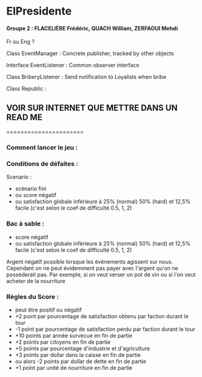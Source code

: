 # ElPresidente

#### Groupe 2 : FLACELIÈRE Frédéric, QUACH William, ZERFAOUI Mehdi

Fr ou Eng ?

Class EventManager : Concrete publisher, tracked by other objects

Interface EventListener : Common observer interface

Class BriberyListener : Send notification to Loyalists when bribe

Class Republic : 

## VOIR SUR INTERNET QUE METTRE DANS UN READ ME

======================

### Comment lancer le jeu :

### Conditions de défaites :

Scenario    :   

- scénario fini 
- ou score négatif 
- ou satisfaction globale inférieure à 25% (normal) 50% (hard) et 12,5% facile (c'est selon le coef de difficulté 0.5, 1, 2)

### Bac à sable :   

- score négatif
- ou satisfaction globale inférieure à 25% (normal) 50% (hard) et 12,5% facile (c'est selon le coef de difficulté 0.5, 1, 2)



Argent négatif possible lorsque les évènements agissent sur nous.
Cependant on ne peut évidemment pas payer avec l'argent qu'on ne possèderait pas.
Par exemple, si on veut verser un pot de vin ou si l'on veut acheter de la nourriture



### Règles du Score :

- peut être positif ou négatif
- +2 point par pourcentage de satisfaction obtenu par faction durant le tour
- -1 point par pourcentage de satisfaction perdu par faction durant le tour
- +10 points par année survécue en fin de partie
- +2 points par citoyens en fin de partie
- +5 points par pourcentage d'industrie et d'agriculture
- +3 points par dollar dans la caisse en fin de partie
- ou alors -2 points par dollar de dette en fin de partie
- +1 point par unité de nourriture en fin de partie

